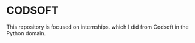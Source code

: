 # CODSOFT
This repository is focused on internships. which I did from Codsoft in the Python domain.

